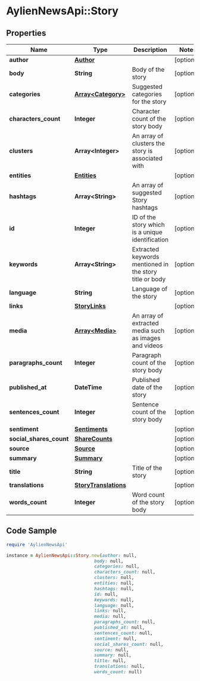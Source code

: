 # AylienNewsApi::Story

## Properties

Name | Type | Description | Notes
------------ | ------------- | ------------- | -------------
**author** | [**Author**](Author.md) |  | [optional] 
**body** | **String** | Body of the story | [optional] 
**categories** | [**Array&lt;Category&gt;**](Category.md) | Suggested categories for the story | [optional] 
**characters_count** | **Integer** | Character count of the story body | [optional] 
**clusters** | **Array&lt;Integer&gt;** | An array of clusters the story is associated with | [optional] 
**entities** | [**Entities**](Entities.md) |  | [optional] 
**hashtags** | **Array&lt;String&gt;** | An array of suggested Story hashtags | [optional] 
**id** | **Integer** | ID of the story which is a unique identification | [optional] 
**keywords** | **Array&lt;String&gt;** | Extracted keywords mentioned in the story title or body | [optional] 
**language** | **String** | Language of the story | [optional] 
**links** | [**StoryLinks**](StoryLinks.md) |  | [optional] 
**media** | [**Array&lt;Media&gt;**](Media.md) | An array of extracted media such as images and videos | [optional] 
**paragraphs_count** | **Integer** | Paragraph count of the story body | [optional] 
**published_at** | **DateTime** | Published date of the story | [optional] 
**sentences_count** | **Integer** | Sentence count of the story body | [optional] 
**sentiment** | [**Sentiments**](Sentiments.md) |  | [optional] 
**social_shares_count** | [**ShareCounts**](ShareCounts.md) |  | [optional] 
**source** | [**Source**](Source.md) |  | [optional] 
**summary** | [**Summary**](Summary.md) |  | [optional] 
**title** | **String** | Title of the story | [optional] 
**translations** | [**StoryTranslations**](StoryTranslations.md) |  | [optional] 
**words_count** | **Integer** | Word count of the story body | [optional] 

## Code Sample

```ruby
require 'AylienNewsApi'

instance = AylienNewsApi::Story.new(author: null,
                                 body: null,
                                 categories: null,
                                 characters_count: null,
                                 clusters: null,
                                 entities: null,
                                 hashtags: null,
                                 id: null,
                                 keywords: null,
                                 language: null,
                                 links: null,
                                 media: null,
                                 paragraphs_count: null,
                                 published_at: null,
                                 sentences_count: null,
                                 sentiment: null,
                                 social_shares_count: null,
                                 source: null,
                                 summary: null,
                                 title: null,
                                 translations: null,
                                 words_count: null)
```


